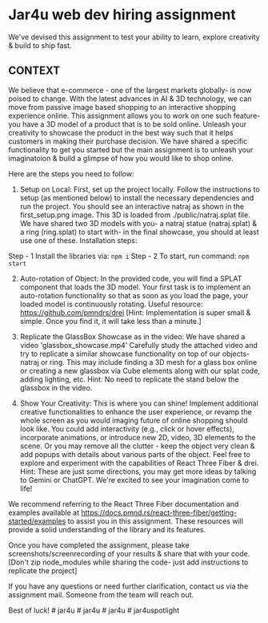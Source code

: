 # Jar4u web dev hiring assignment

We've devised this assignment to test your ability to learn, explore creativity & build to ship fast.

## CONTEXT 
We believe that e-commerce - one of the largest markets globally- is now poised to change. With the latest advances in AI & 3D technology, we can move from passive image based shopping to an interactive shopping experience online. This assignment allows you to work on one such feature- you have a 3D model of a product that is to be sold online. Unleash your creativity to showcase the product in the best way such that it helps customers in making their purchase decision. We have shared a specific functionality to get you started but the main assignment is to unleash your imaginatoion & build a glimpse of how you would like to shop online.

Here are the steps you need to follow:

1. Setup on Local: First, set up the project locally. Follow the instructions to setup (as mentioned below) to install the necessary dependencies and run the project. You should see an interactive natraj as shown in the first_setup.png image. This 3D is loaded from ./public/natraj.splat file. We have shared two 3D models with you- a natraj statue (natraj.splat) & a ring (ring.splat) to start with- in the final showcase, you should at least use one of these. Installation steps:

Step - 1 Install the libraries via: `npm i`
Step - 2 To start, run command: `npm start`

2. Auto-rotation of Object: In the provided code, you will find a SPLAT component that loads the 3D model. Your first task is to implement an auto-rotation functionality so that as soon as you load the page, your loaded model is continuously rotating. Useful resource: https://github.com/pmndrs/drei
[Hint: Implementation is super small & simple. Once you find it, it will take less than a minute.]

3. Replicate the GlassBox Showcase as in the video: We have shared a video 'glassbox_showcase.mp4' Carefully study the attached video and try to replicate a similar showcase functionality on top of our objects- natraj or ring. This may include finding a 3D mesh for a glass box online or creating a new glassbox via Cube elements along with our splat code, adding lighting, etc.
Hint: No need to replicate the stand below the glassbox in the video.

4. Show Your Creativity: This is where you can shine! Implement additional creative functionalities to enhance the user experience, or revamp the whole screen as you would imaging future of online shopping should look like. You could add interactivity (e.g., click or hover effects), incorporate animations, or introduce new 2D, video, 3D elements to the scene. Or you may remove all the clutter - keep the object very clean & add popups with details about various parts of the object. Feel free to explore and experiment with the capabilities of React Three Fiber & drei. 
Hint: These are just some directions, you may get more ideas by talking to Gemini or ChatGPT. We're excited to see your imagination come to life!

We recommend referring to the React Three Fiber documentation and examples available at https://docs.pmnd.rs/react-three-fiber/getting-started/examples to assist you in this assignment. These resources will provide a solid understanding of the library and its features.

Once you have completed the assignment, please take screenshots/screenrecording of your results & share that with your code. [Don't zip node_modules while sharing the code- just add instructions to replicate the project]

If you have any questions or need further clarification, contact us via the assignment mail. Someone from the team will reach out.

Best of luck!
#   j a r 4 u  
 #   j a r 4 u  
 #   j a r 4 u  
 #   j a r 4 u s p o t l i g h t  
 